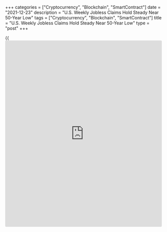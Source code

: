 +++
categories = ["Cryptocurrency", "Blockchain", "SmartContract"]
date = "2021-12-23"
description = "U.S. Weekly Jobless Claims Hold Steady Near 50-Year Low"
tags = ["Cryptocurrency", "Blockchain", "SmartContract"]
title = "U.S. Weekly Jobless Claims Hold Steady Near 50-Year Low"
type = "post"
+++

{{<iframe id="large-banner" src="https://www.bounty.group/#slide=9.0" width="100%" height="600" scrolling="no" style="border: 0px solid rgb(216, 221, 230); border-radius: 3px;">}}

First-time claims for U.S. unemployment benefits came in flat in the
week ended December 18th, according to a report released by the Labor
Department on Thursday.

The Labor Department said initial jobless claims were unchanged from the
previous week's revised level of 205,000. Economists had expected
jobless claims to edge down to 205,000 from the 206,000 originally
reported for the previous week.

Jobless claims held steady after the previous week saw claims edge up
off the more than 50-year low of 188,000 set in the week ended December
4th.

Meanwhile, the report showed the less volatile four-week moving average
crept up to 206,250, an increase of 2,750 from the previous week's
revised average of 203,500.

The modest increase came after the four-week moving average fell to its
lowest level since November of 1969 in the previous week.

"The claims data may be more volatile in the upcoming weeks due to the
seasonal adjustment process around the holidays," said Kathy Bostjancic,
Chief US Financial Economist at Oxford Economics.

"Looking past that noise, however, we expect claims to remain around
200k as layoffs remain low amid tight labor market conditions," she
added. "The spread of the Omicron variant may lend an upside risk to
that forecast, but for now, it appears as though businesses are striving
to remain open."

Continuing claims, a reading on the number of people receiving ongoing
unemployment assistance, edged down by 8,000 to 1.859 million in the
week ended December 11th, hitting the lowest level since March of 2020.

The four-week moving average of continuing claims also slid to a
pandemic-era low of 1,919,750, a decrease of 49,000 from the previous
week's revised average of 1,968,750.

For comments and feedback [contact](https://www.playgroundfx.com/contact/): editorial@rtt[news](https://www.letsplayfx.com/blog/forex-news-website/).com

[Economic News][1]

 **What parts of the world are seeing the best (and worst) economic
performances lately? Click[here][2] to check out our [Econ Scorecard][2]
and find out! See up-to-the-moment [ranking](https://www.playgroundfx.com/blog/crypto-exchange-ranking/)s for the best and worst
performers in [GDP][3], [unemployment rate][4], [inflation][5] and much
more.**

   1. www.rtt[news](https://www.letsplayfx.com/blog/forex-news-website/).com/Content/EconomicNews.aspx
   2. www.rtt[news](https://www.letsplayfx.com/blog/forex-news-website/).com/economic-scorecard/world-rank/unemployment-rate/highest-performance.aspx
   3. www.rtt[news](https://www.letsplayfx.com/blog/forex-news-website/).com/economic-scorecard/world-rank/GDP/highest-performance.aspx
   4. www.rtt[news](https://www.letsplayfx.com/blog/forex-news-website/).com/economic-scorecard/world-rank/unemployment-rate/lowest-performance.aspx
   5. www.rtt[news](https://www.letsplayfx.com/blog/forex-news-website/).com/economic-scorecard/world-rank/CPI/highest-performance.aspx